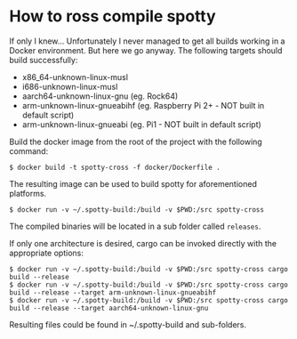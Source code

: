 # How to ross compile spotty

If only I knew... Unfortunately I never managed to get all builds working in a Docker environment. But here we go anyway. The following targets should build successfully:

* x86_64-unknown-linux-musl
* i686-unknown-linux-musl
* aarch64-unknown-linux-gnu (eg. Rock64)
* arm-unknown-linux-gnueabihf (eg. Raspberry Pi 2+ - NOT built in default script)
* arm-unknown-linux-gnueabi (eg. Pi1 - NOT built in default script)

Build the docker image from the root of the project with the following command:

```
$ docker build -t spotty-cross -f docker/Dockerfile .
```

The resulting image can be used to build spotty for aforementioned platforms.

```
$ docker run -v ~/.spotty-build:/build -v $PWD:/src spotty-cross
```

The compiled binaries will be located in a sub folder called `releases`.

If only one architecture is desired, cargo can be invoked directly with the appropriate options:

```
$ docker run -v ~/.spotty-build:/build -v $PWD:/src spotty-cross cargo build --release
$ docker run -v ~/.spotty-build:/build -v $PWD:/src spotty-cross cargo build --release --target arm-unknown-linux-gnueabihf
$ docker run -v ~/.spotty-build:/build -v $PWD:/src spotty-cross cargo build --release --target aarch64-unknown-linux-gnu
```

Resulting files could be found in ~/.spotty-build and sub-folders.